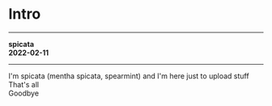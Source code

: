 # Intro
---
**spicata**<br>
**2022-02-11**

---
I'm spicata (mentha spicata, spearmint) and I'm here just to upload stuff <br>
That's all <br>
Goodbye
